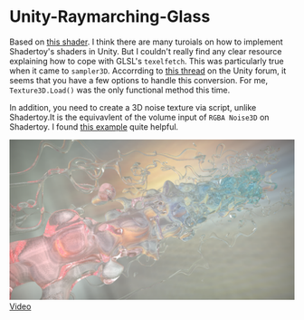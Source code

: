 # Unity-Raymarching-Glass
Based on [this shader](https://www.shadertoy.com/view/ttl3R2). I think there are many turoials on how to implement Shadertoy's shaders in Unity. But I couldn't really find any clear resource explaining how to cope with GLSL's ``texelfetch``. This was particularly true when it came to `sampler3D`. Accorrding to [this thread](https://forum.unity.com/threads/what-is-glsls-texelfetch-in-unitys-unlit-shader.639757/) on the Unity forum, it seems that you have a few options to handle this conversion. For me, ``Texture3D.Load()`` was the only functional method this time.

In addition, you need to create a 3D noise texture via script, unlike Shadertoy.It is the equivavlent of the volume input of ``RGBA Noise3D`` on Shadertoy. I found [this example](https://docs.unity3d.com/Manual/class-Texture3D.html) quite helpful.

![Screenshot](Screenshot.png)
[Video](https://youtu.be/RWvpcSv4NBo)
